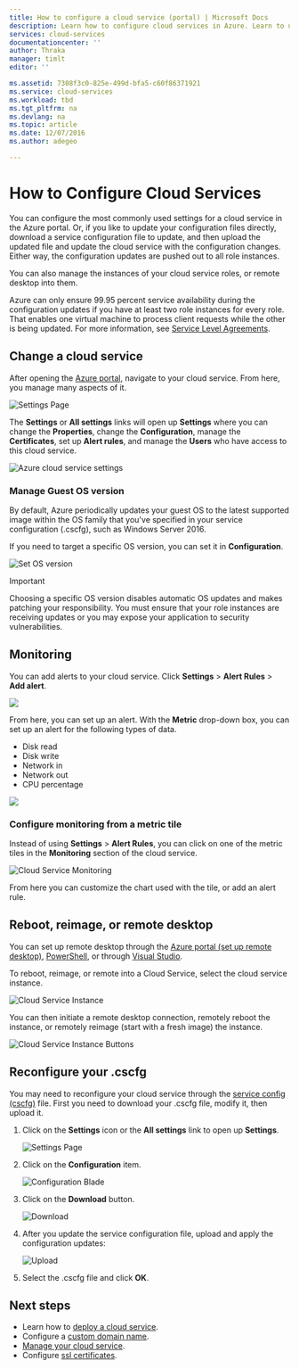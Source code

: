 ```yaml
---
title: How to configure a cloud service (portal) | Microsoft Docs
description: Learn how to configure cloud services in Azure. Learn to update the cloud service configuration and configure remote access to role instances. These examples use the Azure portal.
services: cloud-services
documentationcenter: ''
author: Thraka
manager: timlt
editor: ''

ms.assetid: 7308f3c0-825e-499d-bfa5-c60f86371921
ms.service: cloud-services
ms.workload: tbd
ms.tgt_pltfrm: na
ms.devlang: na
ms.topic: article
ms.date: 12/07/2016
ms.author: adegeo

---
```

# How to Configure Cloud Services

You can configure the most commonly used settings for a cloud service in the Azure portal. Or, if you like to update your configuration files directly, download a service configuration file to update, and then upload the updated file and update the cloud service with the configuration changes. Either way, the configuration updates are pushed out to all role instances.

You can also manage the instances of your cloud service roles, or remote desktop into them.

Azure can only ensure 99.95 percent service availability during the configuration updates if you have at least two role instances for every role. That enables one virtual machine to process client requests while the other is being updated. For more information, see [Service Level Agreements](https://azure.microsoft.com/support/legal/sla/).

## Change a cloud service

After opening the [Azure portal](https://portal.azure.com/), navigate to your cloud service. From here, you manage many aspects of it.

![Settings Page](./media/cloud-services-how-to-configure-portal/cloud-service.png)

The **Settings** or **All settings** links will open up **Settings** where you can change the **Properties**, change the **Configuration**, manage the **Certificates**, set up **Alert rules**, and manage the **Users** who have access to this cloud service.

![Azure cloud service settings](./media/cloud-services-how-to-configure-portal/cs-settings-blade.png)

### Manage Guest OS version

By default, Azure periodically updates your guest OS to the latest supported image within the OS family that you've specified in your service configuration (.cscfg), such as Windows Server 2016.

If you need to target a specific OS version, you can set it in **Configuration**.

![Set OS version](./media/cloud-services-how-to-configure-portal/cs-settings-config-guestosversion.png)

>[!IMPORTANT]
> Choosing a specific OS version disables automatic OS updates and makes patching your responsibility. You must ensure that your role instances are receiving updates or you may expose your application to security vulnerabilities.

## Monitoring

You can add alerts to your cloud service. Click **Settings** > **Alert Rules** > **Add alert**.

![](./media/cloud-services-how-to-configure-portal/cs-alerts.png)

From here, you can set up an alert. With the **Metric** drop-down box, you can set up an alert for the following types of data.

* Disk read
* Disk write
* Network in
* Network out
* CPU percentage

![](./media/cloud-services-how-to-configure-portal/cs-alert-item.png)

### Configure monitoring from a metric tile

Instead of using **Settings** > **Alert Rules**, you can click on one of the metric tiles in the **Monitoring** section of the cloud service.

![Cloud Service Monitoring](./media/cloud-services-how-to-configure-portal/cs-monitoring.png)

From here you can customize the chart used with the tile, or add an alert rule.

## Reboot, reimage, or remote desktop

You can set up remote desktop through the [Azure portal (set up remote desktop)](cloud-services-role-enable-remote-desktop-new-portal.md), [PowerShell](cloud-services-role-enable-remote-desktop-powershell.md), or through [Visual Studio](cloud-services-role-enable-remote-desktop-visual-studio.md).

To reboot, reimage, or remote into a Cloud Service, select the cloud service instance.

![Cloud Service Instance](./media/cloud-services-how-to-configure-portal/cs-instance.png)

You can then initiate a remote desktop connection, remotely reboot the instance, or remotely reimage (start with a fresh image) the instance.

![Cloud Service Instance Buttons](./media/cloud-services-how-to-configure-portal/cs-instance-buttons.png)

## Reconfigure your .cscfg

You may need to reconfigure your cloud service through the [service config (cscfg)](cloud-services-model-and-package.md#cscfg) file. First you need to download your .cscfg file, modify it, then upload it.

1. Click on the **Settings** icon or the **All settings** link to open up **Settings**.

    ![Settings Page](./media/cloud-services-how-to-configure-portal/cloud-service.png)
2. Click on the **Configuration** item.

    ![Configuration Blade](./media/cloud-services-how-to-configure-portal/cs-settings-config.png)
3. Click on the **Download** button.

    ![Download](./media/cloud-services-how-to-configure-portal/cs-settings-config-panel-download.png)
4. After you update the service configuration file, upload and apply the configuration updates:

    ![Upload](./media/cloud-services-how-to-configure-portal/cs-settings-config-panel-upload.png)
5. Select the .cscfg file and click **OK**.

## Next steps

* Learn how to [deploy a cloud service](cloud-services-how-to-create-deploy-portal.md).
* Configure a [custom domain name](cloud-services-custom-domain-name-portal.md).
* [Manage your cloud service](cloud-services-how-to-manage-portal.md).
* Configure [ssl certificates](cloud-services-configure-ssl-certificate-portal.md).
